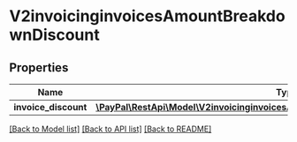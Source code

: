 # V2invoicinginvoicesAmountBreakdownDiscount

## Properties
Name | Type | Description | Notes
------------ | ------------- | ------------- | -------------
**invoice_discount** | [**\PayPal\RestApi\Model\V2invoicinginvoicesAmountBreakdownDiscountInvoiceDiscount**](V2invoicinginvoicesAmountBreakdownDiscountInvoiceDiscount.md) |  | [optional] 

[[Back to Model list]](../README.md#documentation-for-models) [[Back to API list]](../README.md#documentation-for-api-endpoints) [[Back to README]](../README.md)


